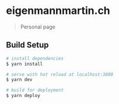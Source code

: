 # eigenmannmartin.ch

> Personal page

## Build Setup

``` bash
# install dependencies
$ yarn install

# serve with hot reload at localhost:3000
$ yarn dev

# build for deployment
$ yarn deploy
```
